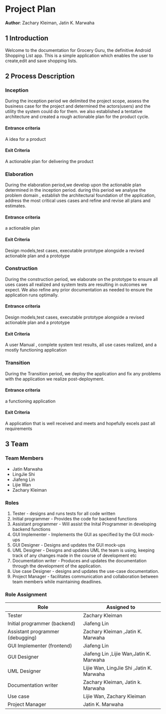 # Project Plan



**Author**: Zachary Kleiman, Jatin K. Marwaha

## 1 Introduction

Welcome to the documentation for Grocery Guru, the definitive Android Shopping List app.
This is a simple application which enables the user to create,edit and save shopping lists.

## 2 Process Description
### Inception  
During the inception period we delimited the project scope, assess the business case for the project and determined the actors(users) and the utility the system could do for them. we also established a tentative architecture and created a rough actionable plan for the product cycle.
#### Entrance criteria
A idea for a product
#### Exit Criteria
A actionable plan for delivering the product
### Elaboration  
During the elaboration period,we develop upon the actionable plan determined in the inception period. during this period we analyse the problem domain , establish the architectural foundation of the application, address the most critical uses cases and refine and revise all plans and estimates. 
#### Entrance criteria
a actionable plan
#### Exit Criteria
Design models,test cases, executable prototype alongside a revised actionable plan and a prototype
### Construction
During the construction period, we elaborate on the prototype to ensure all uses cases all realized and system tests are resulting in outcomes we expect. We also refine any prior documentation as needed to ensure the application runs optimally.
#### Entrance criteria
Design models,test cases, executable prototype alongside a revised actionable plan and a prototype
#### Exit Criteria
A user Manual , complete system test results, all use cases realized, and a mostly functioning application 
### Transition
During the Transition period, we deploy the application and fix any problems with the application we realize post-deployment. 
#### Entrance criteria
a functioning application 
#### Exit Criteria
A application that is well received and meets and hopefully excels past all requirements


## 3 Team

### Team Members
- Jatin Marwaha
- LingJie Shi
- Jiafeng Lin
- Lijie Wan
- Zachary Kleiman

### Roles
1. Tester - designs and runs tests for all code written
2. Initial programmer - Provides the code for backend functions
3. Assistant programmer - Will assist the Inital Programmer in developing backend functions
4. GUI Implementer - Implements the GUI as specified by the GUI mock-ups
4. GUI Designer - Designs and updates the GUI mock-ups
5. UML Designer - Designs and updates UML the team is using, keeping track of any changes made in the course of development etc
6. Documentation writer - Produces and updates the documentation through the development of the application.
7. Use case Designer - designs and updates the use-case documentation.
8. Project Manager - facilitates communication and collaboration between team members while maintaining deadlines.  
### Role Assignment

| Role                               | Assigned to               |
|------------------------------------|---------------------------|
| Tester                       | Zachary Kleiman           |
| Initial programmer (backend)       | Jiafeng Lin                |
| Assistant programmer (debugging)   | Zachary Kleiman ,Jatin K. Marwaha           |
| GUI Implementer (frontend)         | Jiafeng Lin                 |
|GUI Designer                        |        Jiafeng Lin ,Lijie Wan,Jatin K. Marwaha                  |
| UML Designer                       | Lijie Wan, LingJie Shi ,Jatin K. Marwaha      |
| Documentation writer               |  Zachary Kleiman, Jatin k. Marwaha       |
| Use case                           | Lijie Wan, Zachary Kleiman                    |
| Project Manager                     | Jatin K. Marwaha |

